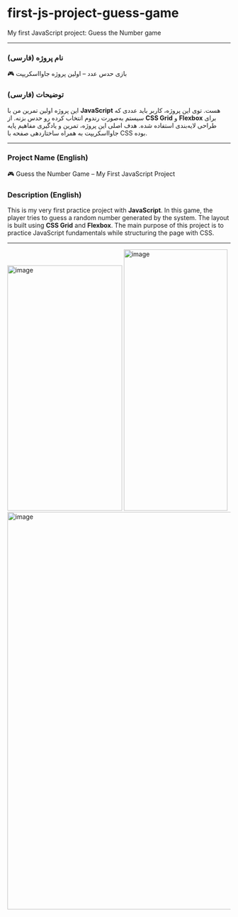 # first-js-project-guess-game
My first JavaScript project:  Guess the Number game

---

### نام پروژه (فارسی)

🎮 بازی حدس عدد – اولین پروژه جاوااسکریپت

### توضیحات (فارسی)

این پروژه اولین تمرین من با **JavaScript** هست.
توی این پروژه، کاربر باید عددی که سیستم به‌صورت رندوم انتخاب کرده رو حدس بزنه.
از **CSS Grid** و **Flexbox** برای طراحی لایه‌بندی استفاده شده.
هدف اصلی این پروژه، تمرین و یادگیری مفاهیم پایه جاوااسکریپت به همراه ساختاردهی صفحه با CSS بوده.

---

### Project Name (English)

🎮 Guess the Number Game – My First JavaScript Project

### Description (English)

This is my very first practice project with **JavaScript**.
In this game, the player tries to guess a random number generated by the system.
The layout is built using **CSS Grid** and **Flexbox**.
The main purpose of this project is to practice JavaScript fundamentals while structuring the page with CSS.

---
<img width="259" height="553" alt="image" src="https://github.com/user-attachments/assets/1b98f6f3-223c-4038-9fc3-f70774c2c231" />

<img width="234" height="589" alt="image" src="https://github.com/user-attachments/assets/688d8c8f-5692-4f26-aa0f-47a0fc209a63" />

<img width="1366" height="896" alt="image" src="https://github.com/user-attachments/assets/3d4bf18a-c629-443b-9d51-9fc007e52aa2" />

